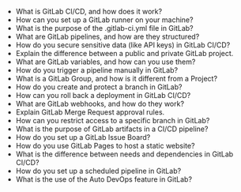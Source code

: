 - What is GitLab CI/CD, and how does it work?
- How can you set up a GitLab runner on your machine?
- What is the purpose of the .gitlab-ci.yml file in GitLab?
- What are GitLab pipelines, and how are they structured?
- How do you secure sensitive data (like API keys) in GitLab CI/CD?
- Explain the difference between a public and private GitLab project.
- What are GitLab variables, and how can you use them?
- How do you trigger a pipeline manually in GitLab?
- What is a GitLab Group, and how is it different from a Project?
- How do you create and protect a branch in GitLab?
- How can you roll back a deployment in GitLab CI/CD?
- What are GitLab webhooks, and how do they work?
- Explain GitLab Merge Request approval rules.
- How can you restrict access to a specific branch in GitLab?
- What is the purpose of GitLab artifacts in a CI/CD pipeline?
- How do you set up a GitLab Issue Board?
- How do you use GitLab Pages to host a static website?
- What is the difference between needs and dependencies in GitLab CI/CD?
- How do you set up a scheduled pipeline in GitLab?
- What is the use of the Auto DevOps feature in GitLab?
